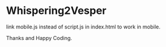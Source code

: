 # Whispering2Vesper
link mobile.js instead of script.js in index.html to work in mobile.

Thanks and Happy Coding.
